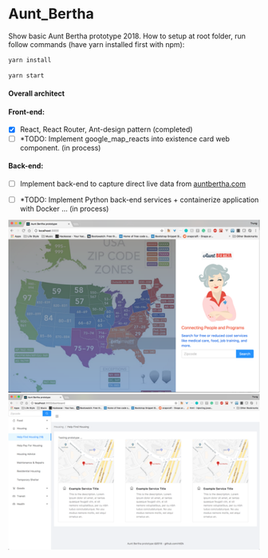 # Aunt_Bertha

Show basic Aunt Bertha prototype 2018.
How to setup at root folder, run follow commands (have yarn installed first with npm): 

```bash
yarn install
```

```bash
yarn start
```
#### Overall architect
#### Front-end:
- [x] React, React Router, Ant-design pattern (completed)
- [ ] *TODO: Implement google_map_reacts into existence card web component. (in process)

#### Back-end:
- [ ] Implement back-end to capture direct live data from [auntbertha.com](http://auntbertha.com "auntbertha.com")
- [ ] *TODO: Implement Python back-end services + containerize application with Docker ... (in process)



![Screenshot](./frontend/screenshot/firstpage.png)
![Screenshot](./frontend/screenshot/dashboard.png)
